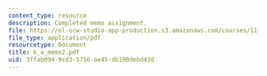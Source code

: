 ```yaml
---
content_type: resource
description: Completed memo assignment.
file: https://ol-ocw-studio-app-production.s3.amazonaws.com/courses/11-401-introduction-to-housing-community-and-economic-development-fall-2003/3ffab0949cd35716ae45db190debd43d_k_a_memo2.pdf
file_type: application/pdf
resourcetype: Document
title: k_a_memo2.pdf
uid: 3ffab094-9cd3-5716-ae45-db190debd43d
---
```

